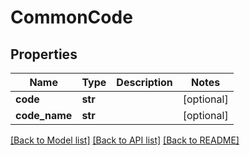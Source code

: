 # CommonCode

## Properties
Name | Type | Description | Notes
------------ | ------------- | ------------- | -------------
**code** | **str** |  | [optional] 
**code_name** | **str** |  | [optional] 

[[Back to Model list]](../README.md#documentation-for-models) [[Back to API list]](../README.md#documentation-for-api-endpoints) [[Back to README]](../README.md)


